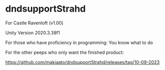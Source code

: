 # dndsupportStrahd
For Castle Ravenloft (v1.00)

Unity Version 2020.3.38f1

For those who have proficiency in programming: You know what to do

For the other peeps who only want the finished product: 

https://github.com/makiaato/dndsupportStrahd/releases/tag/10-09-2023
